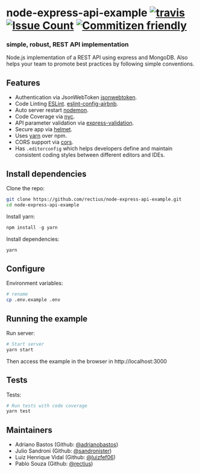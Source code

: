 # node-express-api-example [![travis][travis-image]][travis-url] [![Issue Count][codeclimate-image]][codeclimate-url] [![Commitizen friendly][commitizen-image]][commitizen-url]

[travis-image]: https://img.shields.io/travis/rectius/node-express-api-example/master.svg
[travis-url]: https://travis-ci.org/rectius/node-express-api-example
[codeclimate-image]: https://codeclimate.com/github/rectius/node-express-api-example/badges/issue_count.svg
[codeclimate-url]: https://codeclimate.com/github/rectius/node-express-api-example
[commitizen-image]: https://img.shields.io/badge/commitizen-friendly-brightgreen.svg
[commitizen-url]: http://commitizen.github.io/cz-cli/

### simple, robust, REST API implementation

Node.js implementation of a REST API using express and MongoDB. Also helps your team to promote best practices by following simple conventions.

## Features

- Authentication via JsonWebToken [jsonwebtoken](https://www.npmjs.com/package/jsonwebtoken).
- Code Linting [ESLint](http://eslint.org). [eslint-config-airbnb](https://github.com/airbnb/javascript/tree/master/packages/eslint-config-airbnb).
- Auto server restart [nodemon](https://github.com/remy/nodemon).
- Code Coverage via [nyc](https://www.npmjs.com/package/nyc).
- API parameter validation via [express-validation](https://www.npmjs.com/package/express-validation).
- Secure app via [helmet](https://github.com/helmetjs/helmet).
- Uses [yarn](https://yarnpkg.com) over npm.
- CORS support via [cors](https://github.com/expressjs/cors).
- Has `.editorconfig` which helps developers define and maintain consistent coding styles between different editors and IDEs.

## Install dependencies

Clone the repo:
```sh
git clone https://github.com/rectius/node-express-api-example.git
cd node-express-api-example
```

Install yarn:
```js
npm install -g yarn
```

Install dependencies:
```sh
yarn
```

## Configure 

Environment variables:
```sh
# rename
cp .env.example .env
```

## Running the example

Run server:
```sh
# Start server
yarn start
```

Then access the example in the browser in http://localhost:3000

## Tests

Tests:
```sh
# Run tests with code coverage
yarn test
```

## Maintainers

- Adriano Bastos (Github: <a href="https://github.com/adrianobastos">@adrianobastos</a>)
- Julio Sandroni (Github: <a href="https://github.com/sandronister">@sandronister</a>)
- Luiz Henrique Vidal (Github: <a href="https://github.com/luizfef06">@luizfef06</a>)
- Pablo Souza (Github: <a href="https://github.com/rectius">@rectius</a>)
